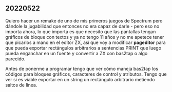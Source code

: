 ## 20220522

Quiero hacer un remake de uno de mis primeros juegos de Spectrum pero dándole la jugabilidad que entonces no era capaz de darle - pero eso no importa ahora, lo que importa es que necesito que las pantallas tengan gráficos de bloque con textos y ya no tengo 11 años y no me apetece tener que picarlos a mano en el editor ZX, así que voy a modificar **pageditor** para que pueda exportar rectángulos arbitrarios a sentencias PRINT que luego pueda enganchar en un fuente y convertir a ZX con bas2tap o algo parecido.

Antes de ponerme a programar tengo que ver cómo maneja bas2tap los códigos para bloques gráficos, caracteres de control y atributos. Tengo que ver si es viable exportar en un string un rectángulo arbitrario metiendo saltos de linea.

